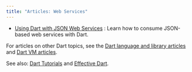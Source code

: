 ```yaml
---
title: "Articles: Web Services"
---
```


* [Using Dart with JSON Web Services](json-web-service)
: Learn how to consume JSON-based web services with Dart.

For articles on other Dart topics, see the
[Dart language and library articles]({{site.dartlang}}/articles/) and
[Dart VM articles]({{site.dart_vm}}/articles/).

See also: [Dart Tutorials](/resources/tutorials/)
and [Effective Dart]({{site.dartlang}}/guides/effective-dart/).

